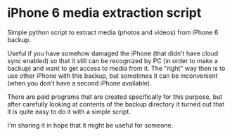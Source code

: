 # iPhone 6 media extraction script
Simple python script to extract media (photos and videos) from iPhone 6 backup. 

Useful if you have somehow damaged the iPhone (that didn't have cloud sync enabled) so that it still can be recognized by PC (in order to make a backup) and want to get access to media from it. The "right" way then is to use other iPhone with this backup, but sometimes it can be inconvenient (when you don't have a second iPhone available).

There are paid programs that are created specifically for this purpose, but after carefully looking at contents of the backup directory it turned out that it is quite easy to do it with a simple script.

I'm sharing it in hope that it might be useful for someone.
